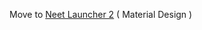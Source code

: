 Move to <a href='https://github.com/diewland/neet-launcher-2'>Neet Launcher 2</a> ( Material Design )
